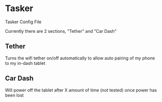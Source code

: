 # Tasker
Tasker Config File

Currently there are 2 sections, "Tether" and "Car Dash"

## Tether 
Turns the wifi tether on/off automatically to allow auto pairing of my phone to my in-dash tablet

## Car Dash 
Will power off the tablet after X amount of time (not tested) once power has been lost

